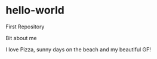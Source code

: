# hello-world
First Repository

Bit about me

I love Pizza, sunny days on the beach and my beautiful GF!
